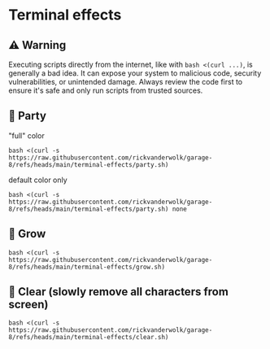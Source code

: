 # Terminal effects

## ⚠️ Warning

Executing scripts directly from the internet, like with `bash <(curl ...)`, is generally a bad idea. It can expose your system to malicious code, security vulnerabilities, or unintended damage. Always review the code first to ensure it's safe and only run scripts from trusted sources.

## 🎉 Party

"full" color

```
bash <(curl -s https://raw.githubusercontent.com/rickvanderwolk/garage-8/refs/heads/main/terminal-effects/party.sh)  
```

default color only

```
bash <(curl -s https://raw.githubusercontent.com/rickvanderwolk/garage-8/refs/heads/main/terminal-effects/party.sh) none
```

## 🌳 Grow

```
bash <(curl -s https://raw.githubusercontent.com/rickvanderwolk/garage-8/refs/heads/main/terminal-effects/grow.sh)  
```

## 🧼 Clear (slowly remove all characters from screen)

```
bash <(curl -s https://raw.githubusercontent.com/rickvanderwolk/garage-8/refs/heads/main/terminal-effects/clear.sh)  
```
